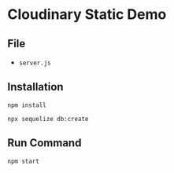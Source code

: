 # Cloudinary Static Demo

## File

* `server.js`

## Installation

`npm install`

`npx sequelize db:create`

## Run Command

`npm start`